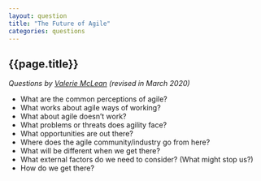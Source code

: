 ```yaml
---
layout: question
title: "The Future of Agile"
categories: questions
---
```


<h2>{{page.title}}</h2>

<p><em>Questions by <a href="https://twitter.com/agile_valerie">Valerie McLean</a> (revised in March 2020)</em></p>

<ul>
  <li>What are the common perceptions of agile?</li>
  <li>What works about agile ways of working?</li>
  <li>What about agile doesn’t work?</li>
  <li>What problems or threats does agility face?</li>
  <li>What opportunities are out there?</li>
  <li>Where does the agile community/industry go from here?</li>
  <li>What will be different when we get there?</li>
  <li>What external factors do we need to consider? (What might stop us?)</li>
  <li>How do we get there?</li>
</ul>
